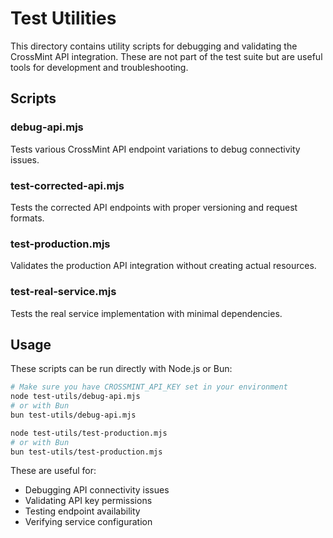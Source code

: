 # Test Utilities

This directory contains utility scripts for debugging and validating the CrossMint API integration. These are not part of the test suite but are useful tools for development and troubleshooting.

## Scripts

### debug-api.mjs
Tests various CrossMint API endpoint variations to debug connectivity issues.

### test-corrected-api.mjs
Tests the corrected API endpoints with proper versioning and request formats.

### test-production.mjs
Validates the production API integration without creating actual resources.

### test-real-service.mjs
Tests the real service implementation with minimal dependencies.

## Usage

These scripts can be run directly with Node.js or Bun:

```bash
# Make sure you have CROSSMINT_API_KEY set in your environment
node test-utils/debug-api.mjs
# or with Bun
bun test-utils/debug-api.mjs

node test-utils/test-production.mjs
# or with Bun
bun test-utils/test-production.mjs
```

These are useful for:
- Debugging API connectivity issues
- Validating API key permissions
- Testing endpoint availability
- Verifying service configuration 
